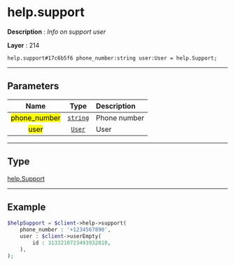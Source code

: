 # help.support

**Description** : *Info on support user*

**Layer** : 214

```tl
help.support#17c6b5f6 phone_number:string user:User = help.Support;
```

---

## Parameters

| Name | Type | Description |
| :---: | :---: | :--- |
| <mark>phone_number</mark> | [`string`](type/string) | Phone number |
| <mark>user</mark> | [`User`](type/User) | User |

---

## Type

[help.Support](type/help.Support)

---

## Example

```php
$helpSupport = $client->help->support(
	phone_number : '+1234567890',
	user : $client->userEmpty(
		id : 3133210723493932810,
	),
);
```